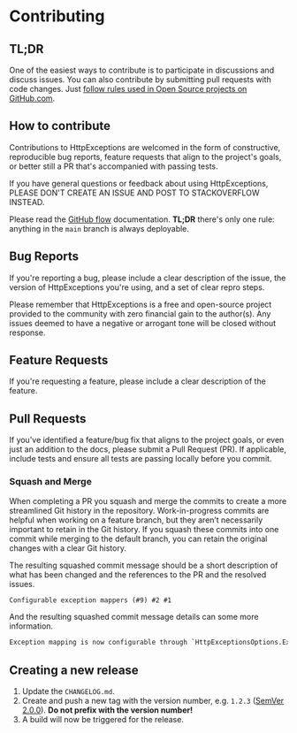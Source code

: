 # Contributing

## TL;DR
One of the easiest ways to contribute is to participate in discussions and discuss issues. You can also contribute by submitting pull requests with code changes. 
Just [follow rules used in Open Source projects on GitHub.com](https://guides.github.com/activities/contributing-to-open-source/).

## How to contribute
Contributions to HttpExceptions are welcomed in the form of constructive, reproducible bug reports, feature requests that align to the project's goals, 
or better still a PR that's accompanied with passing tests.

If you have general questions or feedback about using HttpExceptions, PLEASE DON'T CREATE AN ISSUE AND POST TO STACKOVERFLOW INSTEAD.

Please read the [GitHub flow](https://guides.github.com/introduction/flow/) documentation. **TL;DR** there's only one rule: anything in the `main` branch is always deployable.

## Bug Reports
If you're reporting a bug, please include a clear description of the issue, the version of HttpExceptions you're using, and a set of clear repro steps.

Please remember that HttpExceptions is a free and open-source project provided to the community with zero financial gain to the author(s). 
Any issues deemed to have a negative or arrogant tone will be closed without response.

## Feature Requests
If you're requesting a feature, please include a clear description of the feature.

## Pull Requests
If you've identified a feature/bug fix that aligns to the project goals, or even just an addition to the docs, please submit a Pull Request (PR). 
If applicable, include tests and ensure all tests are passing locally before you commit.

### Squash and Merge
When completing a PR you squash and merge the commits to create a more streamlined Git history in the repository. Work-in-progress commits are helpful when working on a feature branch, but they aren’t necessarily important to retain in the Git history. If you squash these commits into one commit while merging to the default branch, you can retain the original changes with a clear Git history.

The resulting squashed commit message should be a short description of what has been changed and the references to the PR and the resolved issues.
``` txt
Configurable exception mappers (#9) #2 #1
```

And the resulting squashed commit message details can some more information.
``` txt
Exception mapping is now configurable through `HttpExceptionsOptions.ExceptionMapper<TException, TExceptionMapper>()`
```

## Creating a new release

1. Update the `CHANGELOG.md`.
3. Create and push a new tag with the version number, e.g. `1.2.3` ([SemVer 2.0.0](https://semver.org/)). **Do not prefix with the version number!**
3. A build will now be triggered for the release.
